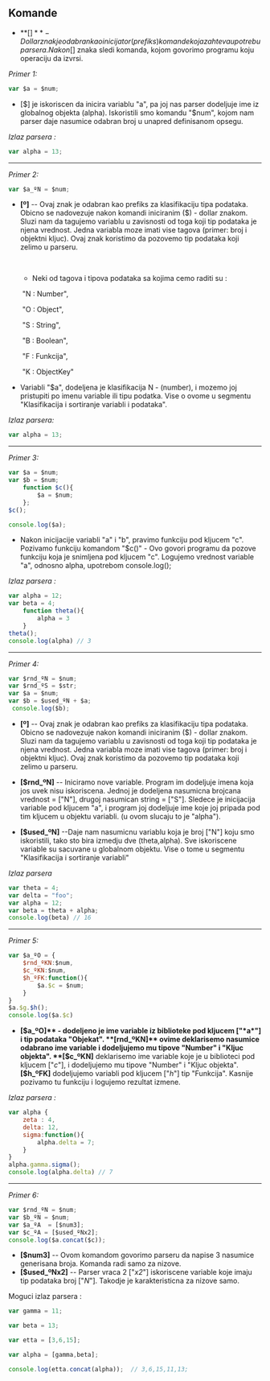 ## Komande

- **[$]** - Dollar znak je odabran kao inicijator(prefiks) komande koja zahteva upotrebu parsera.Nakon [$] znaka sledi komanda, kojom govorimo programu koju operaciju da izvrsi.

 *Primer 1:*

```javascript
var $a = $num;
```

- [$] je iskoriscen da inicira variablu "a", pa joj nas parser dodeljuje ime iz globalnog objekta (alpha). Iskoristili smo komandu "$num", kojom nam parser daje nasumice odabran broj u unapred definisanom opsegu.

*Izlaz parsera :*

```javascript
var alpha = 13;
```

<hr></hr>

*Primer 2:*

```javascript
var $a_ºN = $num;
```

- **[º]** -- Ovaj znak je odabran kao prefiks za klasifikaciju tipa podataka. Obicno se nadovezuje nakon komandi iniciranim ($) - dollar znakom. Sluzi nam da tagujemo variablu u zavisnosti od toga koji tip podataka je njena vrednost. Jedna variabla moze imati vise tagova (primer: broj i objektni kljuc). Ovaj znak koristimo da pozovemo tip podataka koji zelimo u parseru.

  ​	

  - Neki od tagova i tipova podataka sa kojima cemo raditi su :

  ​        "N : Number",

  ​        "O : Object",

  ​        "S : String",

  ​        "B : Boolean",

  ​        "F : Funkcija",

  ​        "K : ObjectKey"

  

- Variabli "$a", dodeljena je klasifikacija N - (number), i mozemo joj pristupiti po imenu variable ili tipu podatka. Vise o ovome u segmentu "Klasifikacija i sortiranje variabli i podataka". 

*Izlaz parsera:*

```javascript
var alpha = 13;
```



<hr>

*Primer 3:*

```javascript
var $a = $num; 
var $b = $num;
    function $c(){
        $a = $num;
	};
$c();

console.log($a);
```

- Nakon inicijacije variabli "a" i "b", pravimo funkciju pod kljucem "c". Pozivamo funkciju komandom "$c()" - Ovo govori programu da pozove funkciju koja je snimljena pod kljucem "c". Logujemo vrednost variable "a", odnosno alpha,  upotrebom console.log(); 

*Izlaz parsera :*

```javascript
var alpha = 12;
var beta = 4;
	function theta(){
		alpha = 3
	}
theta();
console.log(alpha) // 3
```



<hr>

*Primer 4:*

```javascript
var $rnd_ºN = $num;
var $rnd_ºS = $str;
var $a = $num;
var $b = $used_ºN + $a;
 console.log($b);
```

   

* **[º]** -- Ovaj znak je odabran kao prefiks za klasifikaciju tipa podataka. Obicno se nadovezuje nakon komandi iniciranim ($) - dollar znakom. Sluzi nam da tagujemo variablu u zavisnosti od toga koji tip podataka je njena vrednost. Jedna variabla moze imati vise tagova (primer: broj i objektni kljuc). Ovaj znak koristimo da pozovemo tip podataka koji zelimo u parseru.

- **[$rnd_ºN]** -- Iniciramo nove variable. Program im dodeljuje imena koja jos uvek nisu iskoriscena. Jednoj je dodeljena nasumicna brojcana vrednost = ["N"], drugoj nasumican string = ["S"]. Sledece je inicijacija variable pod kljucem "a", i program joj dodeljuje ime koje joj pripada pod tim kljucem u objektu variabli. (u ovom slucaju to je "alpha"). 

- **[$used_ºN]** --Daje nam nasumicnu variablu koja je broj ["N"] koju smo iskoristili, tako sto bira izmedju dve (theta,alpha). Sve iskoriscene variable su sacuvane u globalnom objektu. Vise o tome u segmentu "Klasifikacija i sortiranje variabli"

*Izlaz parsera*

```javascript
var theta = 4;
var delta = "foo";
var alpha = 12;
var beta = theta + alpha;
console.log(beta) // 16
```

<hr>

*Primer 5:*

```javascript
var $a_ºO = {
	$rnd_ºKN:$num,
	$c_ºKN:$num,
	$h_ºFK:function(){
		$a.$c = $num;
	}
}
$a.$g.$h();
console.log($a.$c) 
```

- **[$a_ºO]** - dodeljeno je ime variable iz biblioteke pod kljucem ["*a*"] i tip podataka "Objekat". **[rnd_ºKN]** ovime deklarisemo nasumice odabrano ime variable i dodeljujemo mu tipove "Number" i "Kljuc objekta". **[$c_ºKN]** deklarisemo ime variable koje je u biblioteci pod kljucem ["*c*"], i dodeljujemo mu tipove "Number" i "Kljuc objekta".  **[$h_ºFK]** dodeljujemo variabli pod kljucem ["*h*"] tip "Funkcija". Kasnije pozivamo tu funkciju i logujemo rezultat izmene.

 *Izlaz parsera :*

```javascript
var alpha {
	zeta : 4,
	delta: 12,
	sigma:function(){
		alpha.delta = 7;
	}
}
alpha.gamma.sigma();
console.log(alpha.delta) // 7
```

<hr>

*Primer 6:*

```javascript
var $rnd_ºN = $num;
var $b_ºN = $num;
var $a_ºA  = [$num3];
var $c_ºA = [$used_ºNx2];
console.log($a.concat($c));
```

* **[$num3]** -- Ovom komandom govorimo parseru da napise 3 nasumice generisana broja. Komanda radi samo za nizove.
* **[$used_ºNx2]** -- Parser vraca 2 ["*x2*"] iskoriscene variable koje imaju tip podataka broj ["*N*"]. Takodje je karakteristicna za nizove samo.



Moguci izlaz parsera :

```javascript
var gamma = 11;

var beta = 13;

var etta = [3,6,15];

var alpha = [gamma,beta];

console.log(etta.concat(alpha));  // 3,6,15,11,13;
```

